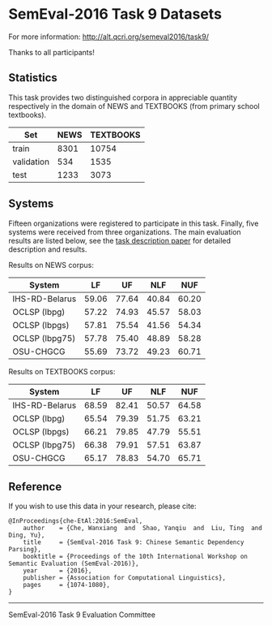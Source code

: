 # SemEval-2016 Task 9 Datasets

For more information: http://alt.qcri.org/semeval2016/task9/

Thanks to all participants!

## Statistics

This task provides two distinguished corpora in appreciable quantity respectively in the domain of NEWS and TEXTBOOKS (from primary school textbooks).

Set        | NEWS | TEXTBOOKS
-----------|------|----------
train      | 8301 | 10754
validation | 534  | 1535
test       | 1233 | 3073

## Systems

Fifteen organizations were registered to participate in this task. Finally, five systems were received from three organizations. The main evaluation results are listed below, see the [task description paper](http://aclweb.org/anthology/S/S16/S16-1167.pdf) for detailed description and results.

Results on NEWS corpus:

System         |  LF   |  UF   |  NLF  |  NUF  |
---------------|-------|-------|-------|-------|
IHS-RD-Belarus | 59.06 | 77.64 | 40.84 | 60.20 |
OCLSP (lbpg)   | 57.22 | 74.93 | 45.57 | 58.03 |
OCLSP (lbpgs)  | 57.81 | 75.54 | 41.56 | 54.34 |
OCLSP (lbpg75) | 57.78 | 75.40 | 48.89 | 58.28 |
OSU-CHGCG      | 55.69 | 73.72 | 49.23 | 60.71 |

Results on TEXTBOOKS corpus:

System         |  LF   |  UF   |  NLF  |  NUF  |
---------------|-------|-------|-------|-------|
IHS-RD-Belarus | 68.59 | 82.41 | 50.57 | 64.58 |
OCLSP (lbpg)   | 65.54 | 79.39 | 51.75 | 63.21 |
OCLSP (lbpgs)  | 66.21 | 79.85 | 47.79 | 55.51 |
OCLSP (lbpg75) | 66.38 | 79.91 | 57.51 | 63.87 |
OSU-CHGCG      | 65.17 | 78.83 | 54.70 | 65.71 |

## Reference

If you wish to use this data in your research, please cite:

```
@InProceedings{che-EtAl:2016:SemEval,
	author    = {Che, Wanxiang  and  Shao, Yanqiu  and  Liu, Ting  and  Ding, Yu},
	title     = {SemEval-2016 Task 9: Chinese Semantic Dependency Parsing},
	booktitle = {Proceedings of the 10th International Workshop on Semantic Evaluation (SemEval-2016)},
	year      = {2016},
	publisher = {Association for Computational Linguistics},
	pages     = {1074-1080},
}
```

----------------
SemEval-2016 Task 9 Evaluation Committee
